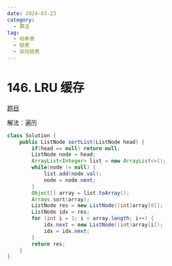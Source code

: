 ```yaml
---
date: 2024-03-23
category: 
  - 算法
tag: 
  - 哈希表
  - 链表
  - 双向链表
---
```


# 146. LRU 缓存

<Badge text="中等" type="warning" vertical="middle" />

[题目](https://leetcode.cn/problems/sort-list/)

解法：遍历

```java
class Solution {
    public ListNode sortList(ListNode head) {
		if(head == null) return null;
		ListNode node = head;
		ArrayList<Integer> list = new ArrayList<>();
		while(node != null) {
			list.add(node.val);
			node = node.next;
		}
		Object[] array = list.toArray();
		Arrays.sort(array);
		ListNode res = new ListNode((int)array[0]);
		ListNode idx = res;
		for (int i = 1; i < array.length; i++) {
			idx.next = new ListNode((int)array[i]);
			idx = idx.next;
		}
		return res;
    }
}
```